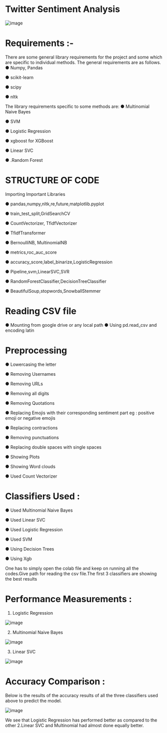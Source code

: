 # Twitter Sentiment Analysis
![image](https://user-images.githubusercontent.com/66860602/118408235-501d8080-b6a2-11eb-844a-ab9c9071eceb.png)

# Requirements :- 
There are some general library requirements for the project and some which are specific to
individual methods. The general requirements are as follows.
● Numpy, Pandas

● scikit-learn

● scipy

● nltk

The library requirements specific to some methods are:
● Multinomial Naive Bayes

● SVM

● Logistic Regression

● xgboost for XGBoost

● Linear SVC

● .Random Forest

# STRUCTURE OF CODE

Importing Important Libraries

● pandas,numpy,nltk,re,future,matplotlib.pyplot

● train_test_split,GridSearchCV

● CountVectorizer, TfidfVectorizer

● TfidfTransformer

● BernoulliNB, MultinomialNB

● metrics,roc_auc_score

● accuracy_score,label_binarize,LogisticRegression

● Pipeline,svm,LinearSVC,SVR

● RandomForestClassifier,DecisionTreeClassifier

● BeautifulSoup,stopwords,SnowballStemmer

# Reading CSV file

● Mounting from google drive or any local path
● Using pd.read_csv and encoding latin

# Preprocessing

● Lowercasing the letter

● Removing Usernames

● Removing URLs

● Removing all digits

● Removing Quotations

● Replacing Emojis with their corresponding sentiment part eg : positive emoji or negative emojis

● Replacing contractions

● Removing punctuations

● Replacing double spaces with single spaces

● Showing Plots

● Showing Word clouds

● Used Count Vectorizer

# Classifiers Used :

● Used Multinomial Naive Bayes

● Used Linear SVC

● Used Logistic Regression

● Used SVM

● Using Decision Trees

● Using Xgb

One has to simply open the colab file and keep on running all the codes.Give path for
reading the csv file.The first 3 classifiers are showing the best results

# Performance Measurements :

1. Logistic Regression

![image](https://user-images.githubusercontent.com/66860602/118408673-367d3880-b6a4-11eb-81e2-72cb05e79a24.png)

2. Multinomial Naive Bayes

![image](https://user-images.githubusercontent.com/66860602/118408684-439a2780-b6a4-11eb-8b2f-ab88c41af2b5.png)

3. Linear SVC

![image](https://user-images.githubusercontent.com/66860602/118408705-51e84380-b6a4-11eb-92c1-b2dec3f2338d.png)

# Accuracy Comparison :

Below is the results of the accuracy results of all the three classifiers used above to predict the model.

![image](https://user-images.githubusercontent.com/66860602/118408751-7fcd8800-b6a4-11eb-9055-739d9f9f098c.png)

We see that Logistic Regression has performed better as compared to the other 2.Linear SVC and
Multinomial had almost done equally better.
